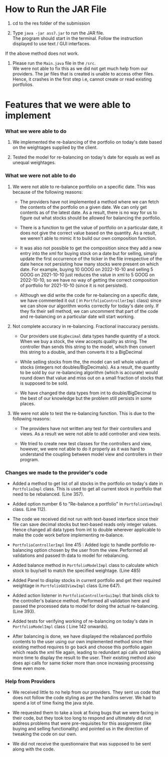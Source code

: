 # How to Run the JAR File

1. cd to the res folder of the submission


2. Type `java -jar ass7.jar` to run the JAR file.\
   The program should start in the terminal. Follow the instruction displayed to use text / GUI
   interfaces.

If the above method does not work.


1. Please run the `Main.java` file in the `/src`. \
We were not able to fix this as we did not get much help from our providers. The jar files that is created
is unable to access other files. Hence, it crashes in the first step i.e, cannot create or read existing portfolios.


# Features that we were able to implement

### What we were able to do

1. We implemented the re-balancing of the portfolio on today's date based on the weightages supplied
   by the client.


2. Tested the model for re-balancing on today's date for equals as well as unequal weightages.

### What we were not able to do

1. We were not able to re-balance portfolio on a specific date. This was because of the following
   reasons:

    - The providers have not implemented a method where we can fetch the contents of the portfolio
      on a given date. We can only get contents as of the latest date.
      As a result, there is no way for us to figure out what stocks should be allowed for balancing
      the portfolio.

    - There is a function to get the value of portfolio on a particular date, it does not give the correct value
   based on the quantity. As a result, we weren't able to mimic it to build our own composition function. 

    - It was also not possible to get the composition since they add a new entry into the xml for
      buying stock on a date but for selling, simply update the first occurrence of the ticker in the
      file irrespective of the date hence not persisting how many stocks were present on which date.
      For example, buying 10 GOOG on 2022-10-10 and selling 5 GOOG on 2021-10-10 just reduces the
      value in xml to 5 GOOG on 2022-10-10, so we have no way of getting the correct composition of
      portfolio for 2021-10-10 (since it is not persisted).

    - Although we did write the code for re-balancing on a specific date, we have commented it out (
      in `PortfolioControllerImpl` class) since we can show our algorithm works correctly for
      today's date only. If they fix their sell method, we can uncomment that part of the code and
      re-balancing on a particular date will start working.


2. Not complete accuracy in re-balancing. Fractional inaccuracy persists.

    - Our providers use `BigDecimal` data types handle quantity of a stock. When we buy a stock, the
      view accepts quality as string.
      The controller than sends this string to the model, which then convert this string to a
      double, and then converts it to a BigDecimal

    - While selling stocks from the, the model can sell whole values of stocks (integers not
      doubles/BigDecimals). As a result, the quantity to be sold
      by our re-balancing algorithm (which is accurate) would round down that value and miss out on
      a small fraction of stocks that is supposed to be sold.

    - We have changed the data types from int to double/BigDecimal to the best of our knowledge but
      the problem still persists in some places.


3. We were not able to test the re-balancing function. This is due to the following reasons:

    - The providers have not written any test for their controllers and views. As a result we were
      not able to add controller and view
      tests.

    - We tried to create new test classes for the controllers and view, however, we were not able to
      do it properly
      as it was hard to understand the coupling between model view and controllers in their program.

### Changes we made to the provider's code

- Added a method to get list of all stocks in the portfolio on today's date in `PortfolioImpl`
  class. This is used to get all current stock in portfolio that need to be rebalanced. (Line 357).


- Added option number 6 to "Re-balance a portfolio" in `PortfolioViewImpl` class. (Line 112).


- The code we received did not run with text-based interface since their file can save decimal
  stocks but text-based reads only integer values. Hence changed all data types from int to double
  wherever applicable to make the code work before implementing re-balance.


- `PortfolioControllerImpl` line 415 :  Added logic to handle portfolio re-balancing option chosen
  by the user from the view. Performed all validations and passed th data to model for rebalancing.


- Added balance method in `PortfolioModelImpl` class to calculate which stock to buy/sell to match
  the specified weightage. (Line 485)


- Added Panel to display stocks in current portfolio and get their required weightage
  in `PortfolioGUIViewImpl` class (Line 647).


- Added action listener in `PortfolioControllerGuiImpl` that binds click to the controller's
  balance method. Performed all validation here and passed the processed data to model for doing
  the actual re-balancing. (Line 393).


- Added tests for verifying working of re-balancing on today's date in `PortfolioModelImpl` class (
  Line 142 onwards).


- After balancing is done, we have displayed the rebalanced portfolio contents to the user using
  our own implemented method since their existing method requires to go back and choose this
  portfolio again which reads the xml file again, leading to redundant api calls and taking more
  time to display the result to the user. Their existing method also does api calls for same ticker
  more than once increasing processing time even more.

### Help from Providers

- We received little to no help from our providers. They sent us code that does not follow the code
  styling as per the handins server. We had to spend a lot of time fixing the java style.


- We requested them to take a look at fixing bugs that we were facing in their code, but they took
  too long to respond and ultimately did not address problems that were pre-requisites for this
  assignment (like buying and selling functionality) and pointed us in the direction of tweaking the
  code on our own.


- We did not receive the questionnaire that was supposed to be sent along with the code.

